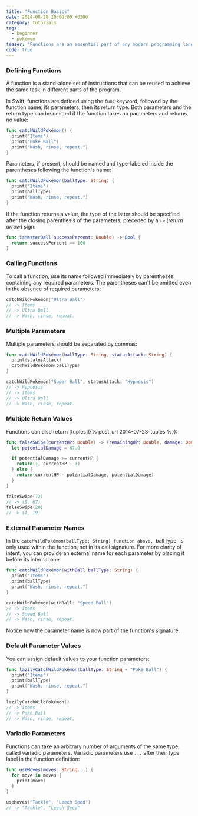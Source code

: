 ```yaml
---
title: "Function Basics"
date: 2014-08-28 20:00:00 +0200
category: tutorials
tags:
  - beginner
  - pokémon
teaser: "Functions are an essential part of any modern programming language. Let's look at what Swift has to offer."
code: true
---
```


### Defining Functions

A function is a stand-alone set of instructions that can be reused to achieve the same task in different parts of the program.

In Swift, functions are defined using the `func` keyword, followed by the function name, its parameters, then its return type. Both parameters and the return type can be omitted if the function takes no parameters and returns no value:

~~~swift
func catchWildPokémon() {
  print("Items")
  print("Poké Ball")
  print("Wash, rinse, repeat.")
}
~~~

Parameters, if present, should be named and type-labeled inside the parentheses following the function's name:

~~~swift
func catchWildPokémon(ballType: String) {
  print("Items")
  print(ballType)
  print("Wash, rinse, repeat.")
}
~~~

If the function returns a value, the type of the latter should be specified after the closing parenthesis of the parameters, preceded by a `->` (*return arrow*) sign:

~~~swift
func isMasterBall(successPercent: Double) -> Bool {
  return successPercent == 100
}
~~~

### Calling Functions

To call a function, use its name followed immediately by parentheses containing any required parameters. The parentheses can't be omitted even in the absence of required parameters:

~~~swift
catchWildPokémon("Ultra Ball")
// -> Items
// -> Ultra Ball
// -> Wash, rinse, repeat.
~~~

### Multiple Parameters

Multiple parameters should be separated by commas:

~~~swift
func catchWildPokémon(ballType: String, statusAttack: String) {
  print(statusAttack)
  catchWildPokémon(ballType)
}

catchWildPokémon("Super Ball", statusAttack: "Hypnosis")
// -> Hypnosis
// -> Items
// -> Ultra Ball
// -> Wash, rinse, repeat.
~~~

### Multiple Return Values

Functions can also return [tuples]({% post_url 2014-07-28-tuples %}):

~~~swift
func falseSwipe(currentHP: Double) -> (remainingHP: Double, damage: Double) {
  let potentialDamage = 67.0

  if potentialDamage >= currentHP {
    return(1, currentHP - 1)
  } else {
    return(currentHP - potentialDamage, potentialDamage)
  }
}

falseSwipe(72)
// -> (5, 67)
falseSwipe(20)
// -> (1, 19)
~~~

### External Parameter Names

In the `catchWildPokémon(ballType: String) function above, `ballType` is only used within the function, not in its call signature. For more clarity of intent, you can provide an external name for each parameter by placing it before its internal one:

~~~swift
func catchWildPokémon(withBall ballType: String) {
  print("Items")
  print(ballType)
  print("Wash, rinse, repeat.")
}

catchWildPokémon(withBall: "Speed Ball")
// -> Items
// -> Speed Ball
// -> Wash, rinse, repeat.
~~~

Notice how the parameter name is now part of the function's signature.

### Default Parameter Values

You can assign default values to your function parameters:

~~~swift
func lazilyCatchWildPokémon(ballType: String = "Poké Ball") {
  print("Items")
  print(ballType)
  print("Wash, rinse, repeat.")
}

lazilyCatchWildPokémon()
// -> Items
// -> Poké Ball
// -> Wash, rinse, repeat.
~~~


### Variadic Parameters

Functions can take an arbitrary number of arguments of the same type, called variadic parameters. Variadic parameters use `...` after their type label in the function definition:

~~~swift
func useMoves(moves: String...) {
  for move in moves {
    print(move)
  }
}

useMoves("Tackle", "Leech Seed")
// -> "Tackle", "Leech Seed"
~~~
